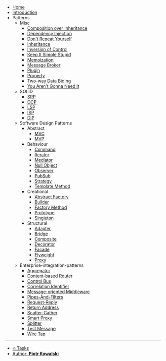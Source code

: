 <!-- markdownlint-disable MD041 -->

* [Home](README.md)
* [Introduction](chapters/@home.md)
* Patterns
    + Misc
        - [Composition over Inheritance](chapters/patterns/misc/composition-over-inheritance.md)
        - [Dependency Injection](chapters/patterns/misc/dependency-injection.md)
        - [Don't Repeat Yourself](chapters/patterns/misc/dont-repeat-yourself.md)
        - [Inheritance](chapters/patterns/misc/inheritance.md)
        - [Inversion of Control](chapters/patterns/misc/inversion-of-control.md)
        - [Keep It Simple Stupid](chapters/patterns/misc/keep-it-simple-stupid.md)
        - [Memoization](chapters/patterns/misc/memoization.md)
        - [Message Broker](chapters/patterns/misc/message-broker.md)
        - [Plugin](chapters/patterns/misc/plugin.md)
        - [Property](chapters/patterns/misc/property.md)
        - [Two-way Data Biding](chapters/patterns/misc/two-way-data-binding.md)
        - [You Aren't Gonna Need It](chapters/patterns/misc/you-arent-gonna-need-it.md)
    + SOLID
        - [SRP](chapters/patterns/solid/single-responsibility-principle.md)
        - [OCP](chapters/patterns/solid/open-closed-principle.md)
        - [LSP](chapters/patterns/solid/liskov-substitution-principle.md)
        - [ISP](chapters/patterns/solid/interface-segregation-principle.md)
        - [DIP](chapters/patterns/solid/dependency-inversion-principle.md)
    + Software Design Patterns
        - Abstract
            * [MVC](chapters/patterns/sdp/sdpa/mvc.md)
            * [MVP](chapters/patterns/sdp/sdpa/mvp.md)
        - Behaviour
            * [Command](chapters/patterns/sdp/sdpb/command.md)
            * [Iterator](chapters/patterns/sdp/sdpb/iterator.md)
            * [Mediator](chapters/patterns/sdp/sdpb/mediator.md)
            * [Null Object](chapters/patterns/sdp/sdpb/null-object.md)
            * [Observer](chapters/patterns/sdp/sdpb/observer.md)
            * [PubSub](chapters/patterns/sdp/sdpb/pubsub.md)
            * [Strategy](chapters/patterns/sdp/sdpb/strategy.md)
            * [Template Method](chapters/patterns/sdp/sdpb/template-method.md)
        - Creational
            * [Abstract Factory](chapters/patterns/sdp/sdpc/abstract-factory.md)
            * [Builder](chapters/patterns/sdp/sdpc/builder.md)
            * [Factory Method](chapters/patterns/sdp/sdpc/factory-method.md)
            * [Prototype](chapters/patterns/sdp/sdpc/prototype.md)
            * [Singleton](chapters/patterns/sdp/sdpc/singleton.md)
        - Structural
            * [Adapter](chapters/patterns/sdp/sdps/adapter.md)
            * [Bridge](chapters/patterns/sdp/sdps/bridge.md)
            * [Composite](chapters/patterns/sdp/sdps/composite.md)
            * [Decorator](chapters/patterns/sdp/sdps/decorator.md)
            * [Facade](chapters/patterns/sdp/sdps/facade.md)
            * [Flyweight](chapters/patterns/sdp/sdps/flyweight.md)
            * [Proxy](chapters/patterns/sdp/sdps/proxy.md)
    + Enterprise-integration-patterns
        - [Aggregator](chapters/patterns/eip/aggregator.md)
        - [Content-based Router](chapters/patterns/eip/content-based-router.md)
        - [Control Bus](chapters/patterns/eip/control-bus.md)
        - [Correlation Identifier](chapters/patterns/eip/correlation-identifier.md)
        - [Message-oriented Middleware](chapters/patterns/eip/message-oriented-middleware.md)
        - [Pipes-And-Filters](chapters/patterns/eip/pipes-and-filters.md)
        - [Request-Reply](chapters/patterns/eip/request-reply.md)
        - [Return Address](chapters/patterns/eip/return-address.md)
        - [Scatter-Gather](chapters/patterns/eip/scatter-gather.md)
        - [Smart Proxy](chapters/patterns/eip/smart-proxy.md)
        - [Splitter](chapters/patterns/eip/splitter.md)
        - [Test Message](chapters/patterns/eip/test-message.md)
        - [Wire Tap](chapters/patterns/eip/wire-tap.md)

---

* [🔥 Tasks](chapters/@tasks.md)
* [Author: **Piotr Kowalski**](AUTHOR.md)
